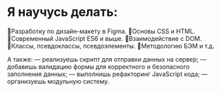 # Я научусь делать: 
🔸️Разработку по дизайн-макету в Figma.
🔸️Основы CSS и HTML.
🔸️Современный JavaScript ES6 и выше.
🔸️Взаимодействие с DOM.
🔸️Классы, псевдоклассы, псевдоэлементы.
🔸️Методологию БЭМ и т.д.

А также:
— реализуешь скрипт для отправки данных на сервер;
— добавишь валидацию формы для корректного и безопасного заполнения данных;
— выполнишь рефакторинг JavaScript кода;
— организуешь модульную систему.